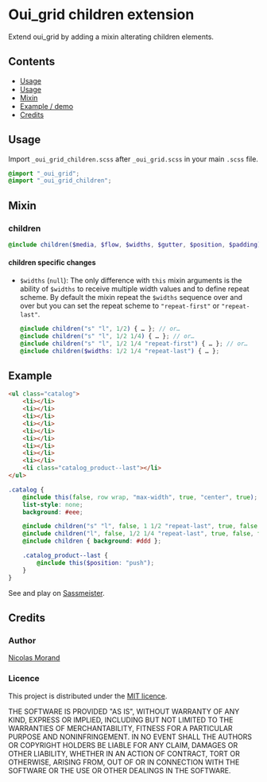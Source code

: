 # Oui_grid children extension

Extend oui_grid by adding a mixin alterating children elements.

## Contents

* [Usage](#usage)
* [Usage](#usage)
* [Mixin](#mixins)
* [Example / demo](#example--demo)
* [Credits](#credits)

## Usage

Import `_oui_grid_children.scss` after `_oui_grid.scss` in your main `.scss` file.

```scss
@import "_oui_grid";
@import "_oui_grid_children";
```

## Mixin

### children

```scss
@include children($media, $flow, $widths, $gutter, $position, $padding);
```

#### children specific changes

- `$widths` (`null`): The only difference with `this` mixin arguments is the ability of `$widths` to receive multiple width values and to define repeat scheme. By default the mixin repeat the `$widths` sequence over and over but you can set the repeat scheme to `"repeat-first"` or `"repeat-last"`.

  ```scss
  @include children("s" "l", 1/2) { … }; // or…
  @include children("s" "l", 1/2 1/4) { … }; // or…
  @include children("s" "l", 1/2 1/4 "repeat-first") { … }; // or…
  @include children($widths: 1/2 1/4 "repeat-last") { … };
  ```

## Example

```html
<ul class="catalog">
    <li></li>
    <li></li>
    <li></li>
    <li></li>
    <li></li>
    <li></li>
    <li></li>
    <li></li>
    <li></li>
    <li class="catalog_product--last"></li>
</ul>
```

```scss
.catalog {
    @include this(false, row wrap, "max-width", true, "center", true);
    list-style: none;
    background: #eee;

    @include children("s" "l", false, 1 1/2 "repeat-last", true, false, true);
    @include children("l", false, 1/2 1/4 "repeat-last", true, false, true);
    @include children { background: #ddd };

    .catalog_product--last {
        @include this($position: "push");
    }
}
```

See and play on [Sassmeister](http://www.sassmeister.com/gist/614d42fbe999a66e873f38610fc15072).

## Credits

### Author

[Nicolas Morand](https://twitter.com/NicolasGraph)

### Licence

This project is distributed under the [MIT licence](https://opensource.org/licenses/MIT).

THE SOFTWARE IS PROVIDED "AS IS", WITHOUT WARRANTY OF ANY KIND, EXPRESS OR IMPLIED, INCLUDING BUT NOT LIMITED TO THE WARRANTIES OF MERCHANTABILITY, FITNESS FOR A PARTICULAR PURPOSE AND NONINFRINGEMENT. IN NO EVENT SHALL THE AUTHORS OR COPYRIGHT HOLDERS BE LIABLE FOR ANY CLAIM, DAMAGES OR OTHER LIABILITY, WHETHER IN AN ACTION OF CONTRACT, TORT OR OTHERWISE, ARISING FROM, OUT OF OR IN CONNECTION WITH THE SOFTWARE OR THE USE OR OTHER DEALINGS IN THE SOFTWARE.
